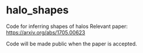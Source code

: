 # halo_shapes
Code for inferring shapes of halos
Relevant paper: https://arxiv.org/abs/1705.00623

Code will be made public when the paper is accepted.
